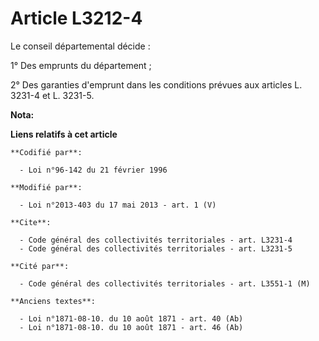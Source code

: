 # Article L3212-4

Le conseil départemental  décide : 

1° Des emprunts du département ; 

2° Des garanties d'emprunt dans les conditions prévues aux articles L. 3231-4 et L. 3231-5.

**Nota:**



**Liens relatifs à cet article**

	**Codifié par**:

	  - Loi n°96-142 du 21 février 1996

	**Modifié par**:

	  - Loi n°2013-403 du 17 mai 2013 - art. 1 (V)

	**Cite**:

	  - Code général des collectivités territoriales - art. L3231-4
	  - Code général des collectivités territoriales - art. L3231-5

	**Cité par**:

	  - Code général des collectivités territoriales - art. L3551-1 (M)

	**Anciens textes**:

	  - Loi n°1871-08-10. du 10 août 1871 - art. 40 (Ab)
	  - Loi n°1871-08-10. du 10 août 1871 - art. 46 (Ab)
